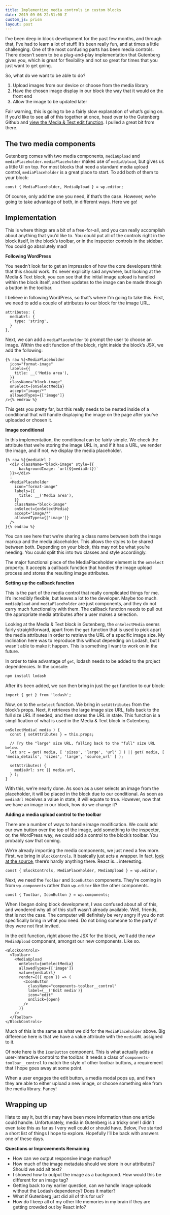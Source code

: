 ```yaml
---
title: Implementing media controls in custom blocks
date: 2019-09-06 22:51:00 Z
custom_js: prism
layout: post
---
```


I’ve been deep in block development for the past few months, and through that, I’ve had to learn a lot of stuff! It’s been really fun, and at times a little challenging. One of the most confusing parts has been media controls. There doesn’t seem to be a plug-and-play implementation that Gutenberg gives you, which is great for flexibility and not so great for times that you just want to get going.

So, what do we want to be able to do?

1. Upload images from our device or choose from the media library
2. Have the chosen image display in our block the way that it would on the front end
3. Allow the image to be updated later

Fair warning, this is going to be a fairly slow explanation of what’s going on. If you’d like to see all of this together at once, head over to the Gutenberg Github and [view the Media & Text edit function](https://github.com/WordPress/gutenberg/blob/master/packages/block-library/src/media-text/edit.js). I pulled a great bit from there.

## The two media components

Gutenberg comes with two media components, `mediaUpload` and `mediaPlaceholder`. `mediaPlaceholder` makes use of `mediaUpload`, but gives us a little UI on top. For most blocks that need a standard media upload control, `mediaPlaceholder` is a great place to start. To add both of them to your block:

```JSX
const { MediaPlaceholder, MediaUpload } = wp.editor;
```

Of course, only add the one you need, if that’s the case. However, we’re going to take advantage of both, in different ways. Here we go!

## Implementation

This is where things are a bit of a free-for-all, and you can really accomplish about anything that you’d like to. You could put all of the controls right in the block itself, in the block’s toolbar, or in the inspector controls in the sidebar. You could go absolutely mad!

**Following WordPress**

You needn’t look far to get an impression of how the core developers think that this should work. It’s never explicitly said anywhere, but looking at the Media & Text block, you can see that the initial image upload is handled within the block itself, and then updates to the image can be made through a button in the toolbar.

I believe in following WordPress, so that’s where I'm going to take this. First, we need to add a couple of attributes to our block for the image URL.

```JSX
attributes: {
  mediaUrl: {
    type: 'string',
  }
},
```

Next, we can add a `mediaPlaceholder` to prompt the user to choose an image. Within the edit function of the block, right inside the block’s JSX, we add the following:

```JSX
{% raw %}<MediaPlaceholder
  icon="format-image"
  labels={{
    title: __('Media area'),
  }}
  className="block-image"
  onSelect={onSelectMedia}
  accept="image/*"
  allowedTypes={['image']}
/>{% endraw %}
```

This gets you pretty far, but this really needs to be nested inside of a conditional that will handle displaying the image on the page after you’ve uploaded or chosen it.

**Image conditional**

In this implementation, the conditional can be fairly simple. We check the attribute that we’re storing the image URL in, and if it has a URL, we render the image, and if not, we display the media placeholder.

```JSX
{% raw %}{mediaUrl ?
  <div className="block-image" style={{
      backgroundImage: `url(${mediaUrl})`
  }}></div>
  :
  <MediaPlaceholder
    icon="format-image"
    labels={{
      title: __('Media area'),
    }}
    className="block-image"
    onSelect={onSelectMedia}
    accept="image/*"
    allowedTypes={['image']}
  />
}{% endraw %}
```

You can see here that we’re sharing a class name between both the image markup and the media placeholder. This allows the styles to be shared between both. Depending on your block, this may not be what you’re needing. You could split this into two classes and style accordingly.

The major functional piece of the MediaPlaceholder element is the `onSelect` property. It accepts a callback function that handles the image upload process and stores the resulting image attributes.

**Setting up the callback function**

This is the part of the media control that really complicated things for me. It’s incredibly flexible, but leaves a lot to the developer. Maybe too much. `mediaUpload` and `mediaPlaceholder` are just components, and they do not carry much functionality with them. The callback function needs to pull out the appropriate media attributes after a user makes a selection.

Looking at the Media & Text block in Gutenberg, the `onSelectMedia` seems fairly straightforward, apart from the `get` function that is used to pick apart the media attributes in order to retrieve the URL of a specific image size. My inclination here was to reproduce this without depending on Lodash, but I wasn’t able to make it happen. This is something I want to work on in the future.

In order to take advantage of `get`, lodash needs to be added to the project dependencies. In the console:

```bash
npm install lodash
```

After it’s been added, we can then bring in just the `get` function to our block:

```JSX
import { get } from 'lodash';
```

Now, on to the `onSelect` function. We bring in `setAttributes` from the block’s props. Next, it retrieves the large image size URL, falls back to the full size URL if needed, and then stores the URL in state. This function is a simplification of what is used in the Media & Text block in Gutenberg.

```JSX
onSelectMedia( media ) {
  const { setAttributes } = this.props;

  // Try the "large" size URL, falling back to the "full" size URL below.
  let src = get( media, [ 'sizes', 'large', 'url' ] ) || get( media, [ 'media_details', 'sizes', 'large', 'source_url' ] );

  setAttributes( {
    mediaUrl: src || media.url,
  } );
}
```

With this, we’re nearly done. As soon as a user selects an image from the placeholder, it will be placed in the block due to our conditional. As soon as `mediaUrl` receives a value in state, it will equate to true. However, now that we have an image in our block, how do we change it?

**Adding a media upload control to the toolbar**

There are a number of ways to handle image modification. We could add our own button over the top of the image, add something to the inspector, or, the WordPress way, we could add a control to the block’s toolbar. You probably saw that coming.

We’re already importing the media components, we just need a few more. First, we bring in `BlockControls`. It basically just acts a wrapper. In fact, [look at the source](https://github.com/WordPress/gutenberg/blob/master/packages/block-editor/src/components/block-controls/index.js), there’s hardly anything there. React is… interesting.

```JSX
const { BlockControls, MediaPlaceholder, MediaUpload } = wp.editor;
```

Next, we need the `Toolbar` and `IconButton` components. They’re coming in from `wp.components` rather than `wp.editor` like the other components.

```JSX
const { Toolbar, IconButton } = wp.components;
```

When I began doing block development, I was confused about all of this, and wondered why all of this stuff wasn’t already available. Well, friends, that is not the case. The computer will definitely be very angry if you do not specifically bring in what you need. Do not bring someone to the party if they were not first invited.

In the edit function, right above the JSX for the block, we’ll add the new `MediaUpload` component, amongst our new components. Like so.

```JSX
<BlockControls>
  <Toolbar>
    <MediaUpload
      onSelect={onSelectMedia}
      allowedTypes={['image']}
      value={mediaUrl}
      render={({ open }) => (
        <IconButton
          className="components-toolbar__control"
          label={__('Edit media')}
          icon="edit"
          onClick={open}
        />
      )}
    />
  </Toolbar>
</BlockControls>
```

Much of this is the same as what we did for the `MediaPlaceholder` above. Big difference here is that we have a value attribute with the `mediaURL` assigned to it.

Of note here is the `IconButton` component. This is what actually adds a user-interactive control to the toolbar. It needs a class of `components-toolbar__control` to match the style of other toolbar buttons, a requirement that I hope goes away at some point.

When a user engages the edit button, a media modal pops up, and then they are able to either upload a new image, or choose something else from the media library. Fancy!

## Wrapping up

Hate to say it, but this may have been more information than one article could handle. Unfortunately, media in Gutenberg is a tricky one! I didn’t even take this as far as I very well could or should have. Below, I’ve started a short list of things I hope to explore. Hopefully I’ll be back with answers one of these days.

**Questions or Improvements Remaining**

- How can we output responsive image markup?
- How much of the image metadata should we store in our attributes? Should we add alt text?
- I showed how to output the image as a background. How would this be different for an image tag?
- Getting back to my earlier question, can we handle image uploads without the Lodash dependency? Does it matter?
- What if Gutenberg just did all of this for us?
- How do I keep all of my other life memories in my brain if they are getting crowded out by React info?